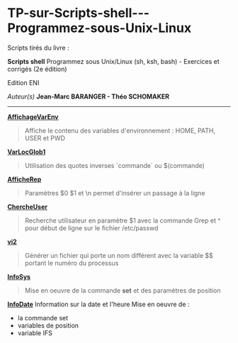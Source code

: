 # TP-sur-Scripts-shell---Programmez-sous-Unix-Linux

Scripts tirés du livre :

__Scripts shell__
Programmez sous Unix/Linux (sh, ksh, bash) - Exercices et corrigés (2e édition)

Edition ENI

*Auteur(s)*
__Jean-Marc BARANGER - Théo SCHOMAKER__

---
[__AffichageVarEnv__](https://github.com/digithanh/TP-sur-Scripts-shell---Programmez-sous-Unix-Linux/blob/main/AfficheVarEnv.sh)
> Affiche le contenu des variables d'environnement : HOME, PATH, USER et PWD 

[__VarLocGlob1__](https://github.com/digithanh/TP-sur-Scripts-shell---Programmez-sous-Unix-Linux/blob/main/VarLocGlob1.sh)
> Utilisation des quotes inverses \`commande\` ou $(commande)

[__AfficheRep__](https://github.com/digithanh/TP-sur-Scripts-shell---Programmez-sous-Unix-Linux/blob/main/AfficheRep.sh)
> Paramètres $0 $1 et \n permet d'insérer un passage à la ligne

[__ChercheUser__](https://github.com/digithanh/TP-sur-Scripts-shell---Programmez-sous-Unix-Linux/blob/main/ChercheUser.sh)
> Recherche utilisateur en paramètre $1 avec la commande Grep et ^ pour début de ligne sur le fichier /etc/passwd

[__vi2__](https://github.com/digithanh/TP-sur-Scripts-shell---Programmez-sous-Unix-Linux/blob/main/vi2.sh)
> Générer un fichier qui porte un nom différent avec la variable $$ portant le numéro du processus

[__InfoSys__](https://github.com/digithanh/TP-sur-Scripts-shell---Programmez-sous-Unix-Linux/blob/main/InfoSys.sh)
> Mise en oeuvre de la commande __set__ et des paramètres de position

[__InfoDate__](https://github.com/digithanh/TP-sur-Scripts-shell---Programmez-sous-Unix-Linux/blob/main/InfoDate.sh)
Information sur la date et l'heure
Mise en oeuvre de :
> 
- la commande set
- variables de position
- variable IFS
